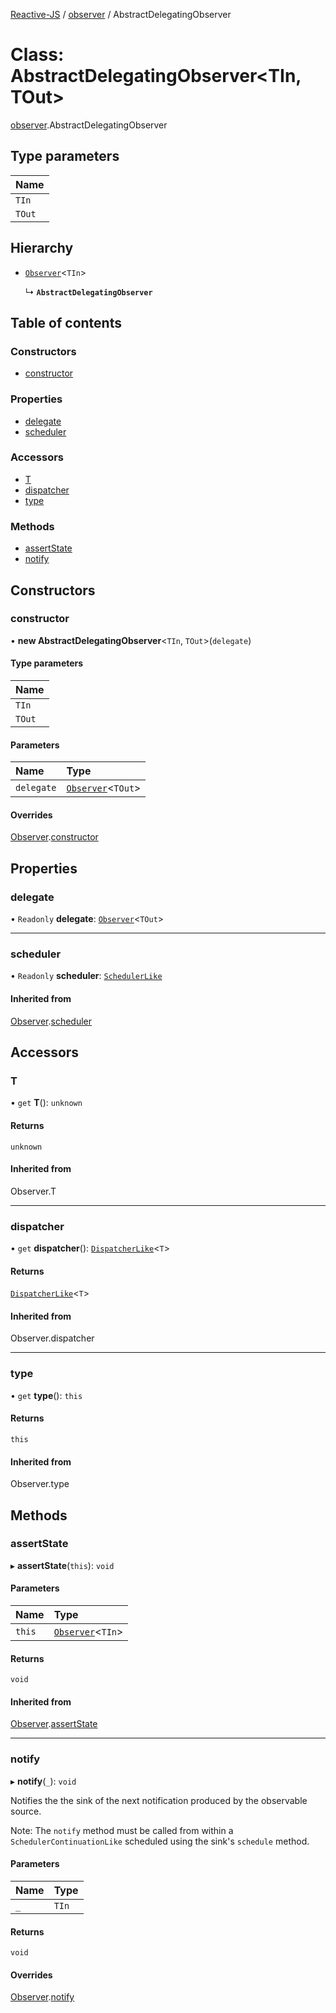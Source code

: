 [Reactive-JS](../README.md) / [observer](../modules/observer.md) / AbstractDelegatingObserver

# Class: AbstractDelegatingObserver<TIn, TOut\>

[observer](../modules/observer.md).AbstractDelegatingObserver

## Type parameters

| Name |
| :------ |
| `TIn` |
| `TOut` |

## Hierarchy

- [`Observer`](observer.Observer.md)<`TIn`\>

  ↳ **`AbstractDelegatingObserver`**

## Table of contents

### Constructors

- [constructor](observer.AbstractDelegatingObserver.md#constructor)

### Properties

- [delegate](observer.AbstractDelegatingObserver.md#delegate)
- [scheduler](observer.AbstractDelegatingObserver.md#scheduler)

### Accessors

- [T](observer.AbstractDelegatingObserver.md#t)
- [dispatcher](observer.AbstractDelegatingObserver.md#dispatcher)
- [type](observer.AbstractDelegatingObserver.md#type)

### Methods

- [assertState](observer.AbstractDelegatingObserver.md#assertstate)
- [notify](observer.AbstractDelegatingObserver.md#notify)

## Constructors

### constructor

• **new AbstractDelegatingObserver**<`TIn`, `TOut`\>(`delegate`)

#### Type parameters

| Name |
| :------ |
| `TIn` |
| `TOut` |

#### Parameters

| Name | Type |
| :------ | :------ |
| `delegate` | [`Observer`](observer.Observer.md)<`TOut`\> |

#### Overrides

[Observer](observer.Observer.md).[constructor](observer.Observer.md#constructor)

## Properties

### delegate

• `Readonly` **delegate**: [`Observer`](observer.Observer.md)<`TOut`\>

___

### scheduler

• `Readonly` **scheduler**: [`SchedulerLike`](../interfaces/scheduler.SchedulerLike.md)

#### Inherited from

[Observer](observer.Observer.md).[scheduler](observer.Observer.md#scheduler)

## Accessors

### T

• `get` **T**(): `unknown`

#### Returns

`unknown`

#### Inherited from

Observer.T

___

### dispatcher

• `get` **dispatcher**(): [`DispatcherLike`](../interfaces/dispatcher.DispatcherLike.md)<`T`\>

#### Returns

[`DispatcherLike`](../interfaces/dispatcher.DispatcherLike.md)<`T`\>

#### Inherited from

Observer.dispatcher

___

### type

• `get` **type**(): `this`

#### Returns

`this`

#### Inherited from

Observer.type

## Methods

### assertState

▸ **assertState**(`this`): `void`

#### Parameters

| Name | Type |
| :------ | :------ |
| `this` | [`Observer`](observer.Observer.md)<`TIn`\> |

#### Returns

`void`

#### Inherited from

[Observer](observer.Observer.md).[assertState](observer.Observer.md#assertstate)

___

### notify

▸ **notify**(`_`): `void`

Notifies the the sink of the next notification produced by the observable source.

Note: The `notify` method must be called from within a `SchedulerContinuationLike`
scheduled using the sink's `schedule` method.

#### Parameters

| Name | Type |
| :------ | :------ |
| `_` | `TIn` |

#### Returns

`void`

#### Overrides

[Observer](observer.Observer.md).[notify](observer.Observer.md#notify)
